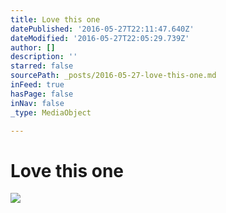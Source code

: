 ```yaml
---
title: Love this one
datePublished: '2016-05-27T22:11:47.640Z'
dateModified: '2016-05-27T22:05:29.739Z'
author: []
description: ''
starred: false
sourcePath: _posts/2016-05-27-love-this-one.md
inFeed: true
hasPage: false
inNav: false
_type: MediaObject

---
```

# Love this one
![](https://the-grid-user-content.s3-us-west-2.amazonaws.com/da7e9a16-db4f-4fe8-884e-3db9832d3ab6.jpg)